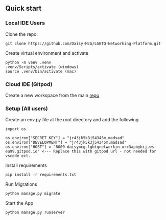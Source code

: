 ## Quick start

### Local IDE Users
Clone the repo:
```
git clone https://github.com/Daisy-McG/LGBTQ-Networking-Platform.git
```

Create virtual environment and activate
```
python -m venv .venv
.venv/Scripts/activate (windows)
source .venv/bin/activate (mac)
```

### Cloud IDE (Gitpod)

Create a new workspace from the main [repo](https://github.com/Daisy-McG/LGBTQ-Networking-Platform)

### Setup (All users)

Create an env.py file at the root directory and add the following

```
import os

os.environ["SECRET_KEY"] = "jr43jk5k3j54345m,madsad"
os.environ["DEVELOPMENT"] = "jr43jk5k3j54345m,madsad"
os.environ["HOST"] = "8000-daisymcg-lgbtqnetworkin-urc3apbybij.ws-eu99.gitpod.io" <--- Replace this with gitpod url - not needed for vscode ect.
```

Install requirements

```
pip install -r requirements.txt
```

Run Migrations

```
python manage.py migrate
```

Start the App

```
python manage.py runserver
```
